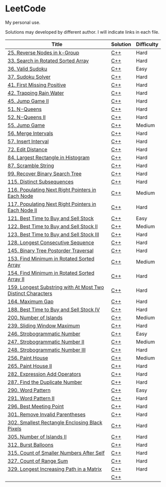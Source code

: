 # LeetCode

My personal use.

Solutions may developed by different author. I will indicate links in each file.


| Title | Solution | Difficulty |
| ----- | -------- | ---------- |
| [25. Reverse Nodes in k-Group](https://leetcode.com/problems/reverse-nodes-in-k-group/) | [C++](./C++/ReverseNodesInKGroup.cpp)| Hard |
| [33. Search in Rotated Sorted Array](https://leetcode.com/problems/search-in-rotated-sorted-array/) | [C++](./C++/SearchInRotatedSortedArray.cpp)| Hard |
| [36. Valid Sudoku](https://leetcode.com/problems/valid-sudoku/) | [C++](./C++/ValidSudoku.cpp)| Easy |
| [37. Sudoku Solver](https://leetcode.com/problems/sudoku-solver/) | [C++](./C++/SudokuSolver.cpp)| Hard |
| [41. First Missing Positive](https://leetcode.com/problems/first-missing-positive/) | [C++](./C++/FirstMissingPositive.cpp)| Hard |
| [42. Trapping Rain Water](https://leetcode.com/problems/trapping-rain-water/) | [C++](./C++/TrappingRainWater.cpp)| Hard |
| [45. Jump Game II](https://leetcode.com/problems/jump-game-ii/) | [C++](./C++/JumpGame-II.cpp)| Hard |
| [51. N-Queens](https://leetcode.com/problems/n-queens/) | [C++](./C++/N-Queens.cpp)| Hard |
| [52. N-Queens II](https://leetcode.com/problems/n-queens-ii/) | [C++](./C++/N-Queens-II.cpp)| Hard |
| [55. Jump Game](https://leetcode.com/problems/jump-game/) | [C++](./C++/JumpGame.cpp)| Medium |
| [56. Merge Intervals](https://leetcode.com/problems/merge-intervals/) | [C++](./C++/MergeIntervals.cpp)| Hard |
| [57. Insert Interval](https://leetcode.com/problems/insert-interval/) | [C++](./C++/InsertInterval.cpp)| Hard |
| [72. Edit Distance](https://leetcode.com/problems/edit-distance/) | [C++](./C++/EditDistance.cpp)| Hard |
| [84. Largest Rectangle in Histogram](https://leetcode.com/problems/largest-rectangle-in-histogram/) | [C++](./C++/LargestRectangleInHistogram.cpp)| Hard |
| [87. Scramble String](https://leetcode.com/problems/scramble-string/) | [C++](./C++/ScrambleString.cpp)| Hard |
| [99. Recover Binary Search Tree](https://leetcode.com/problems/recover-binary-search-tree/) | [C++](./C++/RecoverBinarySearchTree.cpp)| Hard |
| [115. Distinct Subsequences](https://leetcode.com/problems/distinct-subsequences/) | [C++](./C++/DistinctSubsequences.cpp)| Hard |
| [116. Populating Next Right Pointers in Each Node](https://leetcode.com/problems/populating-next-right-pointers-in-each-node/) | [C++](./C++/PopulatingNextRightPointersInEachNode.cpp)| Medium |
| [117. Populating Next Right Pointers in Each Node II](https://leetcode.com/problems/populating-next-right-pointers-in-each-node-ii/) | [C++](./C++/PopulatingNextRightPointersInEachNode-II.cpp)| Hard |
| [121. Best Time to Buy and Sell Stock](https://leetcode.com/problems/best-time-to-buy-and-sell-stock/) | [C++](./C++/BestTimeToBuyAndSellStock.cpp)| Easy |
| [122. Best Time to Buy and Sell Stock II](https://leetcode.com/problems/best-time-to-buy-and-sell-stock-ii/) | [C++](./C++/BestTimeToBuyAndSellStock-II.cpp)| Medium |
| [123. Best Time to Buy and Sell Stock III](https://leetcode.com/problems/best-time-to-buy-and-sell-stock-iii/) | [C++](./C++/BestTimeToBuyAndSellStock-III.cpp)| Hard |
| [128. Longest Consecutive Sequence](https://leetcode.com/problems/longest-consecutive-sequence/) | [C++](./C++/LongestConsecutiveSequence.cpp)| Hard |
| [145. Binary Tree Postorder Traversal](https://leetcode.com/problems/binary-tree-postorder-traversal/) | [C++](./C++/BinaryTreePostorderTraversal.cpp)| Hard |
| [153. Find Minimum in Rotated Sorted Array](https://leetcode.com/problems/find-minimum-in-rotated-sorted-array/) | [C++](./C++/FindMinimumInRotatedSortedArray.cpp)| Medium |
| [154. Find Minimum in Rotated Sorted Array II](https://leetcode.com/problems/find-minimum-in-rotated-sorted-array-ii/) | [C++](./C++/FindMinimumInRotatedSortedArray-II.cpp)| Hard |
| [159. Longest Substring with At Most Two Distinct Characters](https://leetcode.com/problems/longest-substring-with-at-most-two-distinct-characters/) | [C++](./C++/LongestSubstringWithAtMostTwoDistinctCharacters.cpp)| Hard |
| [164. Maximum Gap](https://leetcode.com/problems/maximum-gap/) | [C++](./C++/MaximumGap.cpp)| Hard |
| [188. Best Time to Buy and Sell Stock IV](https://leetcode.com/problems/best-time-to-buy-and-sell-stock-iv/) | [C++](./C++/BestTimeToBuyAndSellStock-IV.cpp)| Hard |
| [200. Number of Islands](https://leetcode.com/problems/number-of-islands/) | [C++](./C++/NumberOfIslands.cpp)| Medium |
| [239. Sliding Window Maximum](https://leetcode.com/problems/sliding-window-maximum/) | [C++](./C++/SlidingWindowMaximum.cpp)| Hard |
| [246. Strobogrammatic Number](https://leetcode.com/problems/strobogrammatic-number/) | [C++](./C++/StrobogrammaticNumber.cpp)| Easy |
| [247. Strobogrammatic Number II](https://leetcode.com/problems/strobogrammatic-number-ii/) | [C++](./C++/StrobogrammaticNumber-II.cpp)| Medium |
| [248. Strobogrammatic Number III](https://leetcode.com/problems/strobogrammatic-number-iii/) | [C++](./C++/StrobogrammaticNumber-III.cpp)| Hard |
| [256. Paint House](https://leetcode.com/problems/paint-house/) | [C++](./C++/PaintHouse.cpp)| Medium |
| [265. Paint House II](https://leetcode.com/problems/paint-house-ii/) | [C++](./C++/PaintHouse-II.cpp)| Hard |
| [282. Expression Add Operators](https://leetcode.com/problems/expression-add-operators/) | [C++](./C++/ExpressionAddOperators.cpp)| Hard |
| [287. Find the Duplicate Number](https://leetcode.com/problems/find-the-duplicate-number/) | [C++](./C++/FindTheDuplicateNumber.cpp)| Hard |
| [290. Word Pattern](https://leetcode.com/problems/word-pattern/) | [C++](./C++/WordPattern.cpp)| Easy |
| [291. Word Pattern II](https://leetcode.com/problems/word-pattern-ii/) | [C++](./C++/WordPattern-II.cpp)| Hard |
| [296. Best Meeting Point](https://leetcode.com/problems/best-meeting-point/) | [C++](./C++/BestMeetingPoint.cpp)| Hard |
| [301. Remove Invalid Parentheses](https://leetcode.com/problems/remove-invalid-parentheses/) | [C++](./C++/RemoveInvalidParentheses.cpp)| Hard |
| [302. Smallest Rectangle Enclosing Black Pixels](https://leetcode.com/problems/smallest-rectangle-enclosing-black-pixels/) | [C++](./C++/SmallestRectangleEnclosingBlackPixels.cpp)| Hard |
| [305. Number of Islands II](https://leetcode.com/problems/number-of-islands-ii/) | [C++](./C++/NumberOfIslands-II.cpp)| Hard |
| [312. Burst Balloons](https://leetcode.com/problems/burst-balloons/) | [C++](./C++/BurstBalloons.cpp)| Hard |
| [315. Count of Smaller Numbers After Self](https://leetcode.com/problems/count-of-smaller-numbers-after-self/) | [C++](./C++/CountOfSmallerNumbersAfterSelf.cpp)| Hard |
| [327. Count of Range Sum](https://leetcode.com/problems/count-of-range-sum/) | [C++](./C++/CountOfRangeSum.cpp)| Hard |
| [329. Longest Increasing Path in a Matrix](https://leetcode.com/problems/longest-increasing-path-in-a-matrix/) | [C++](./C++/LongestIncreasingPathInAMatrix.cpp)| Hard |
| []() | [C++](./C++/.cpp)|  |


